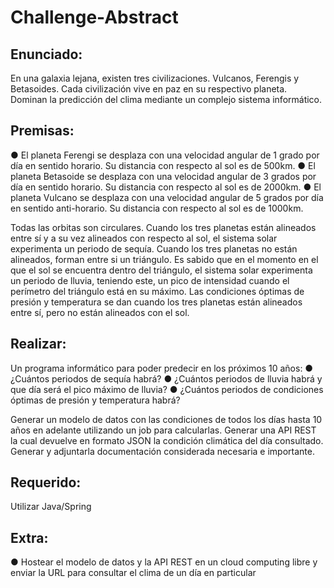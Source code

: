 # Challenge-Abstract

## Enunciado:
En una galaxia lejana, existen tres civilizaciones. Vulcanos, Ferengis y Betasoides. Cada civilización
vive en paz en su respectivo planeta.
Dominan la predicción del clima mediante un complejo sistema informático.

## Premisas:
● El planeta Ferengi se desplaza con una velocidad angular de 1 grado por día en sentido
horario. Su distancia con respecto al sol es de 500km.
● El planeta Betasoide se desplaza con una velocidad angular de 3 grados por día en sentido
horario. Su distancia con respecto al sol es de 2000km.
● El planeta Vulcano se desplaza con una velocidad angular de 5 grados por día en sentido
anti-horario. Su distancia con respecto al sol es de 1000km.

Todas las orbitas son circulares.
Cuando los tres planetas están alineados entre sí y a su vez alineados con respecto al sol, el
sistema solar experimenta un periodo de sequía. Cuando los tres planetas no están alineados,
forman entre si un triángulo. Es sabido que en el momento en el que el sol se encuentra dentro del
triángulo, el sistema solar experimenta un periodo de lluvia, teniendo este, un pico de intensidad
cuando el perímetro del triángulo está en su máximo. Las condiciones óptimas de presión y
temperatura se dan cuando los tres planetas están alineados entre sí, pero no están alineados con
el sol.

## Realizar:
Un programa informático para poder predecir en los próximos 10 años:
● ¿Cuántos periodos de sequía habrá?
● ¿Cuántos periodos de lluvia habrá y que día será el pico máximo de lluvia?
● ¿Cuántos periodos de condiciones óptimas de presión y temperatura habrá?

Generar un modelo de datos con las condiciones de todos los días hasta 10 años en adelante
utilizando un job para calcularlas. Generar una API REST la cual devuelve en formato JSON la
condición climática del día consultado.
Generar y adjuntarla documentación considerada necesaria e importante.


## Requerido: 
Utilizar Java/Spring


## Extra:
● Hostear el modelo de datos y la API REST en un cloud computing libre y enviar la URL
para consultar el clima de un día en particular